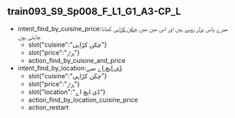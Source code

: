 ## train093_S9_Sp008_F_L1_G1_A3-CP_L
* intent_find_by_cuisine_price:میرے  پاس [ہزار](price) روپے ہیں اور اس میں میں [چکن کڑاہی](cuisine) کھانا چاہتی ہوں
	- slot{"cuisine":"چکن کڑاہی"}
	- slot{"price":"ہزار"}
	- action_find_by_cuisine_and_price
* intent_find_by_location:[ڈی ایچ اے](location) سے
	- slot{"cuisine":"چکن کڑاہی"}
	- slot{"price":"ہزار"}
	- slot{"location":"ڈی ایچ اے"}
	- action_find_by_location_cuisine_price
	- action_restart